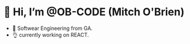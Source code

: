 <h1> 👋 Hi, I’m @OB-CODE (Mitch O'Brien) </h1>

- 👀 Softwear Engineering from GA.
- :ok_hand:	currently working on REACT.


<!---
OB-CODE/OB-CODE is a ✨ special ✨ repository because its `README.md` (this file) appears on your GitHub profile.
You can click the Preview link to take a look at your changes.
--->
